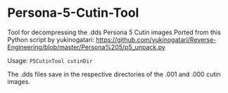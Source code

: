 # Persona-5-Cutin-Tool
Tool for decompressing the .dds Persona 5 Cutin images
Ported from this Python script by yukinogatari: https://github.com/yukinogatari/Reverse-Engineering/blob/master/Persona%205/p5_unpack.py

Usage: ```P5CutinTool cutinDir```

The .dds files save in the respective directories of the .001 and .000 cutin images.
